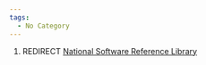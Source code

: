 ```yaml
---
tags:
  - No Category
---
```

1.  REDIRECT [National Software Reference
    Library](national_software_reference_library.md)
